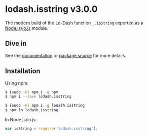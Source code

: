 # lodash.isstring v3.0.0

The [modern build](https://github.com/lodash/lodash/wiki/Build-Differences) of the [Lo-Dash](https://lodash.com/) function `_.isString` exported as a [Node.js](http://nodejs.org/)/[io.js](https://iojs.org/) module.

## Dive in

See the [documentation](https://lodash.com/docs#isString) or [package source](https://github.com/lodash/lodash/blob/3.0.0-npm-packages/lodash.isstring/index.js) for more details.

## Installation

Using npm:

```bash
$ {sudo -H} npm i -g npm
$ npm i --save lodash.isstring

$ {sudo -H} npm i -g lodash.isstring
$ npm ln lodash.isstring
```

In Node.js/io.js:

```js
var isString = require('lodash.isstring');
```
